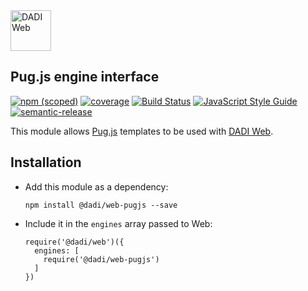 <img src="https://dadi.tech/assets/products/dadi-web-full.png" alt="DADI Web" height="65"/>

## Pug.js engine interface

[![npm (scoped)](https://img.shields.io/npm/v/@dadi/web-pugjs.svg?maxAge=10800&style=flat-square)](https://www.npmjs.com/package/@dadi/web-pugjs)
[![coverage](https://img.shields.io/badge/coverage-85%25-yellow.svg?style=flat?style=flat-square)](https://github.com/dadi/web-pugjs)
[![Build Status](https://travis-ci.org/dadi/web-pugjs.svg?branch=master)](https://travis-ci.org/dadi/web-pugjs)
[![JavaScript Style Guide](https://img.shields.io/badge/code%20style-standard-brightgreen.svg?style=flat-square)](http://standardjs.com/)
[![semantic-release](https://img.shields.io/badge/%20%20%F0%9F%93%A6%F0%9F%9A%80-semantic--release-e10079.svg?style=flat-square)](https://github.com/semantic-release/semantic-release)

This module allows [Pug.js](https://pugjs.org) templates to be used with [DADI Web](https://github.com/dadi/web).

## Installation

- Add this module as a dependency:

   ```
   npm install @dadi/web-pugjs --save
   ```

- Include it in the `engines` array passed to Web:

   ```npm
   require('@dadi/web')({
     engines: [
       require('@dadi/web-pugjs')
     ]
   })
   ```